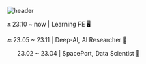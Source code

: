 ![header](https://capsule-render.vercel.app/api?type=rect&color=auto&height=300&section=header&textBg=true&text=%20@newdoin%20&fontSize=60&desc=Front-End%20SoftWare%20Engineer&descAlignY=80%&descSize=26&)

<p>🔛 23.10 ~ now | Learning FE 🖥️</p>
<p>🔚 23.05 ~ 23.11 | Deep-AI, AI Researcher 📝</p>
<p>&nbsp;&nbsp;&nbsp;&nbsp;&nbsp;&nbsp;23.02 ~ 23.04 | SpacePort, Data Scientist 🧪</p>
